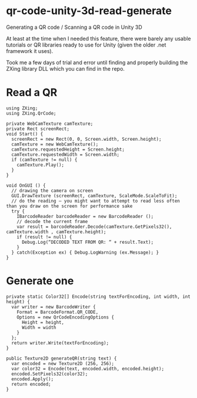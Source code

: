 # qr-code-unity-3d-read-generate
Generating a QR code / Scanning a QR code in Unity 3D

At least at the time when I needed this feature, there were barely any usable tutorials or QR libraries ready to use for Unity (given the older .net framework it uses).

Took me a few days of trial and error until finding and properly building the ZXing library DLL which you can find in the repo.

# Read a QR
```
using ZXing;
using ZXing.QrCode;

private WebCamTexture camTexture;
private Rect screenRect;
void Start() {
  screenRect = new Rect(0, 0, Screen.width, Screen.height);
  camTexture = new WebCamTexture();
  camTexture.requestedHeight = Screen.height;
  camTexture.requestedWidth = Screen.width;
  if (camTexture != null) {
    camTexture.Play();
  }
}

void OnGUI () {
  // drawing the camera on screen
  GUI.DrawTexture (screenRect, camTexture, ScaleMode.ScaleToFit);
  // do the reading — you might want to attempt to read less often than you draw on the screen for performance sake
  try {
    IBarcodeReader barcodeReader = new BarcodeReader ();
    // decode the current frame
    var result = barcodeReader.Decode(camTexture.GetPixels32(), camTexture.width , camTexture.height);
    if (result != null) {
      Debug.Log(“DECODED TEXT FROM QR: “ + result.Text);
    }
  } catch(Exception ex) { Debug.LogWarning (ex.Message); }
}
```


# Generate one
```
private static Color32[] Encode(string textForEncoding, int width, int height) {
  var writer = new BarcodeWriter {
    Format = BarcodeFormat.QR_CODE,
    Options = new QrCodeEncodingOptions {
      Height = height,
      Width = width
    }
  };
  return writer.Write(textForEncoding);
}

public Texture2D generateQR(string text) {
  var encoded = new Texture2D (256, 256);
  var color32 = Encode(text, encoded.width, encoded.height);
  encoded.SetPixels32(color32);
  encoded.Apply();
  return encoded;
}
```
